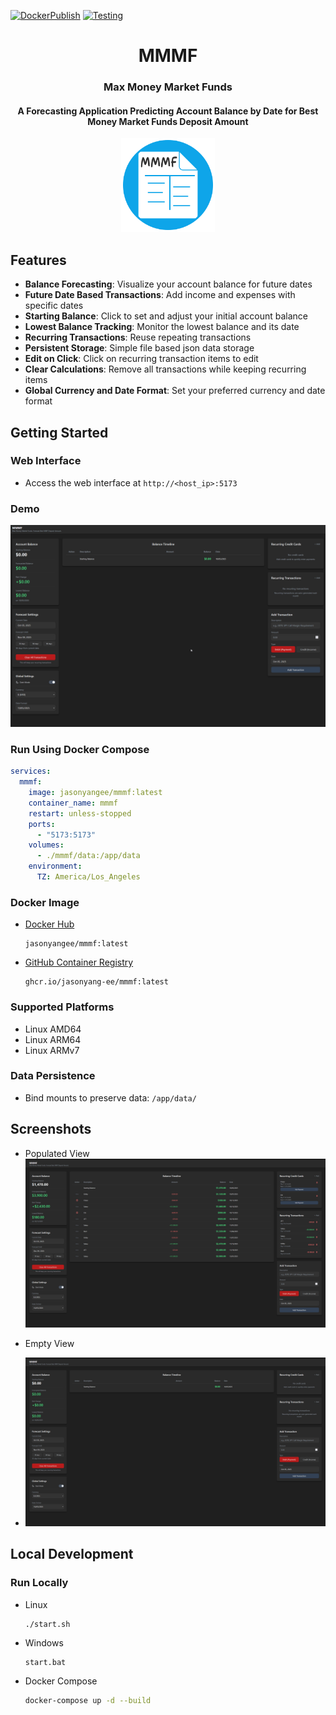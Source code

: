 [![DockerPublish](https://github.com/jasonyang-ee/MMMF/actions/workflows/publish.yml/badge.svg)](https://github.com/jasonyang-ee/MMMF/actions/workflows/publish.yml)
[![Testing](https://github.com/jasonyang-ee/MMMF/actions/workflows/testing.yml/badge.svg)](https://github.com/jasonyang-ee/MMMF/actions/workflows/testing.yml)

<h1 align="center">MMMF</h1>
<h3 align="center">Max Money Market Funds</h3>
<h4 align="center">A Forecasting Application Predicting Account Balance by Date for Best Money Market Funds Deposit Amount</h4>
<p align="center"><img src="public/icon-500.png" alt="Logo" width="150" /></p>

## Features

- **Balance Forecasting**: Visualize your account balance for future dates
- **Future Date Based Transactions**: Add income and expenses with specific dates
- **Starting Balance**: Click to set and adjust your initial account balance
- **Lowest Balance Tracking**: Monitor the lowest balance and its date
- **Recurring Transactions**: Reuse repeating transactions
- **Persistent Storage**: Simple file based json data storage
- **Edit on Click**: Click on recurring transaction items to edit
- **Clear Calculations**: Remove all transactions while keeping recurring items
- **Global Currency and Date Format**: Set your preferred currency and date format

## Getting Started

### Web Interface

- Access the web interface at `http://<host_ip>:5173`

### Demo

![Demo](doc/demo.gif)

### Run Using Docker Compose

```yaml
services:
  mmmf:
    image: jasonyangee/mmmf:latest
    container_name: mmmf
    restart: unless-stopped
    ports:
      - "5173:5173"
    volumes:
      - ./mmmf/data:/app/data
    environment:
      TZ: America/Los_Angeles
```

### Docker Image

- [Docker Hub](https://hub.docker.com/r/jasonyangee/mmmf)

  ```
  jasonyangee/mmmf:latest
  ```

- [GitHub Container Registry](https://github.com/jasonyang-ee/mmmf/pkgs/container/mmmf)

  ```
  ghcr.io/jasonyang-ee/mmmf:latest
  ```

### Supported Platforms

- Linux AMD64
- Linux ARM64
- Linux ARMv7

### Data Persistence

- Bind mounts to preserve data: `/app/data/`

## Screenshots

- Populated View
  ![Populated View](doc/screenshotFull.png)

- Empty View
- ![Empty View](doc/screenshot.png)

## Local Development

### Run Locally

- Linux

  ```bash
  ./start.sh
  ```

- Windows

  ```powerhell
  start.bat
  ```

- Docker Compose
  ```bash
  docker-compose up -d --build
  ```
